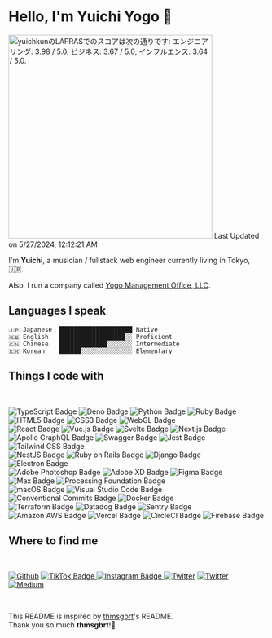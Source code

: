 # Hello, I'm Yuichi Yogo 👋

<!--START_SECTION:lapras-card-->
<p ><a href="https://lapras.com/public/yuichkun" target="_blank" rel="noopener noreferrer"><img alt="yuichkunのLAPRASでのスコアは次の通りです: エンジニアリング: 3.98 / 5.0, ビジネス: 3.67 / 5.0, インフルエンス: 3.64 / 5.0." src="https://lapras-card-generator.vercel.app/api/svg?e=3.98&b=3.67&i=3.64&b1=%23000000&b2=%23cc0000&i1=%23212121&i2=%23666666&l=ja" width="400" ></a>  
Last Updated on 5/27/2024, 12:12:21 AM</p>
<!--END_SECTION:lapras-card-->

I'm <b>Yuichi</b>, a musician / fullstack web engineer currently living in Tokyo, 🇯🇵.

Also, I run a company called [Yogo Management Office, LLC](https://yogo-management-office.com/).
## Languages I speak

    🇯🇵 Japanese  ████████████████████ Native
    🇬🇧 English   ██████████████████░░ Proficient
    🇨🇳 Chinese   █████████████░░░░░░░ Intermediate
    🇰🇷 Korean    ██████░░░░░░░░░░░░░░ Elementary

## Things I code with

<br/>

<p>
  <img src="https://img.shields.io/badge/TypeScript-3178C6?logo=typescript&logoColor=fff&style=flat-square" alt="TypeScript Badge">
  <img src="https://img.shields.io/badge/Deno-000?logo=deno&logoColor=fff&style=flat-square" alt="Deno Badge">
  <img src="https://img.shields.io/badge/Python-3776AB?logo=python&logoColor=fff&style=flat-square" alt="Python Badge">
  <img src="https://img.shields.io/badge/Ruby-CC342D?logo=ruby&logoColor=fff&style=flat-square" alt="Ruby Badge"><br/>
  <img src="https://img.shields.io/badge/HTML5-E34F26?logo=html5&logoColor=fff&style=flat-square" alt="HTML5 Badge">
  <img src="https://img.shields.io/badge/CSS3-1572B6?logo=css3&logoColor=fff&style=flat-square" alt="CSS3 Badge">
  <img src="https://img.shields.io/badge/WebGL-900?logo=webgl&logoColor=fff&style=flat-square" alt="WebGL Badge"><br/>
  <img src="https://img.shields.io/badge/React-61DAFB?logo=react&logoColor=000&style=flat-square" alt="React Badge">
  <img src="https://img.shields.io/badge/Vue.js-4FC08D?logo=vuedotjs&logoColor=fff&style=flat-square" alt="Vue.js Badge">
  <img src="https://img.shields.io/badge/Svelte-FF3E00?logo=svelte&logoColor=fff&style=flat-square" alt="Svelte Badge">
  <img src="https://img.shields.io/badge/Next.js-000?logo=nextdotjs&logoColor=fff&style=flat-square" alt="Next.js Badge"><br/>
  <img src="https://img.shields.io/badge/Apollo%20GraphQL-311C87?logo=apollographql&logoColor=fff&style=flat-square" alt="Apollo GraphQL Badge">
  <img src="https://img.shields.io/badge/Swagger-85EA2D?logo=swagger&logoColor=000&style=flat-square" alt="Swagger Badge">
  <img src="https://img.shields.io/badge/Jest-C21325?logo=jest&logoColor=fff&style=flat-square" alt="Jest Badge">
  <img src="https://img.shields.io/badge/Tailwind%20CSS-06B6D4?logo=tailwindcss&logoColor=fff&style=flat-square" alt="Tailwind CSS Badge"><br/>
  <img src="https://img.shields.io/badge/NestJS-E0234E?logo=nestjs&logoColor=fff&style=flat-square" alt="NestJS Badge">
  <img src="https://img.shields.io/badge/Ruby%20on%20Rails-C00?logo=rubyonrails&logoColor=fff&style=flat-square" alt="Ruby on Rails Badge">
  <img src="https://img.shields.io/badge/Django-092E20?logo=django&logoColor=fff&style=flat-square" alt="Django Badge"><br/>
  <img src="https://img.shields.io/badge/Electron-47848F?logo=electron&logoColor=fff&style=flat-square" alt="Electron Badge"><br/>
  <img src="https://img.shields.io/badge/Adobe%20Photoshop-31A8FF?logo=adobephotoshop&logoColor=fff&style=flat-square" alt="Adobe Photoshop Badge">
  <img src="https://img.shields.io/badge/Adobe%20XD-FF61F6?logo=adobexd&logoColor=fff&style=flat-square" alt="Adobe XD Badge">
  <img src="https://img.shields.io/badge/Figma-F24E1E?logo=figma&logoColor=fff&style=flat-square" alt="Figma Badge"><br/>
  <img src="https://img.shields.io/badge/Max-525252?logo=max&logoColor=fff&style=flat-square" alt="Max Badge">
  <img src="https://img.shields.io/badge/Processing-069?logo=processingfoundation&logoColor=fff&style=flat-square" alt="Processing Foundation Badge"><br/>
  <img src="https://img.shields.io/badge/macOS-000?logo=macos&logoColor=fff&style=flat-square" alt="macOS Badge">
  <img src="https://img.shields.io/badge/Visual%20Studio%20Code-007ACC?logo=visualstudiocode&logoColor=fff&style=flat-square" alt="Visual Studio Code Badge">
  <img src="https://img.shields.io/badge/Conventional%20Commits-FE5196?logo=conventionalcommits&logoColor=fff&style=flat-square" alt="Conventional Commits Badge">
  <img src="https://img.shields.io/badge/Docker-2496ED?logo=docker&logoColor=fff&style=flat-square" alt="Docker Badge"><br/>
  <img src="https://img.shields.io/badge/Terraform-7B42BC?logo=terraform&logoColor=fff&style=flat-square" alt="Terraform Badge">
  <img src="https://img.shields.io/badge/Datadog-632CA6?logo=datadog&logoColor=fff&style=flat-square" alt="Datadog Badge">
  <img src="https://img.shields.io/badge/Sentry-362D59?logo=sentry&logoColor=fff&style=flat-square" alt="Sentry Badge">
  <img src="https://img.shields.io/badge/Amazon%20AWS-232F3E?logo=amazonaws&logoColor=fff&style=flat-square" alt="Amazon AWS Badge">
  <img src="https://img.shields.io/badge/Vercel-000?logo=vercel&logoColor=fff&style=flat-square" alt="Vercel Badge">
  <img src="https://img.shields.io/badge/CircleCI-343434?logo=circleci&logoColor=fff&style=flat-square" alt="CircleCI Badge">
  <img src="https://img.shields.io/badge/Firebase-FFCA28?logo=firebase&logoColor=000&style=flat-square" alt="Firebase Badge">
<br/>

## Where to find me

<br/>

<p>
<a href="https://github.com/yuichkun" target="_blank"><img alt="Github" src="https://img.shields.io/badge/GitHub-%2312100E.svg?&style=for-the-badge&logo=Github&logoColor=white" /></a>
<a href="https://www.tiktok.com/@dododo_japan" target="_blank"><img src="https://img.shields.io/badge/TikTok-000?logo=tiktok&logoColor=fff&style=for-the-badge" alt="TikTok Badge">
</a>
<a href="https://www.instagram.com/yuichi_yogo/" target="_blank">
<img src="https://img.shields.io/badge/Instagram-E4405F?logo=instagram&logoColor=fff&style=for-the-badge" alt="Instagram Badge">
</a>
<a href="https://twitter.com/yogo_yuichi" target="_blank"><img alt="Twitter" src="https://img.shields.io/badge/twitter-ja-%231DA1F2.svg?&style=for-the-badge&logo=twitter&logoColor=white" /></a>
<a href="https://twitter.com/yuichi_yogo" target="_blank"><img alt="Twitter" src="https://img.shields.io/badge/twitter-en-%231DA1F2.svg?&style=for-the-badge&logo=twitter&logoColor=white" /></a>
<a href="https://medium.com/@yuichkun" target="_blank"><img alt="Medium" src="https://img.shields.io/badge/medium-%2312100E.svg?&style=for-the-badge&logo=medium&logoColor=white" /></a>
</p>

<br/>

This README is inspired by [thmsgbrt](https://github.com/thmsgbrt/thmsgbrt)'s README.  
Thank you so much <b>thmsgbrt</b>!🎉
